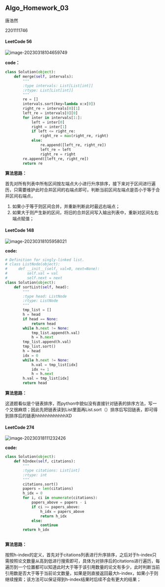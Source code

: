 ## AIgo_Homework_03

唐浩然 

2201111746



#### LeetCode 56

![image-20230318104659749](C:\Users\Tinker\AppData\Roaming\Typora\typora-user-images\image-20230318104659749.png)

**code：**

```python
class Solution(object):
    def merge(self, intervals):
        """
        :type intervals: List[List[int]]
        :rtype: List[List[int]]
        """
        re = []
        intervals.sort(key=lambda x:x[0])
        right_re = intervals[0][1]
        left_re = intervals[0][0]
        for inter in intervals[1:]:
            left = inter[0]
            right = inter[1]
            if left <= right_re:
                right_re = max(right_re, right)
            else:
                re.append([left_re, right_re])
                left_re = left
                right_re = right
        re.append([left_re, right_re])
        return re
```

**算法思路：**

首先对所有列表中所有区间按左端点大小进行升序排序，接下来对于区间进行遍历，只需要维护此时合并区间的右端点即可，判断当前区间左端点是否小于等于合并区间右端点，

1. 如果小于等于则区间合并，并重新判断此时最远右端点；
2. 如果大于则产生新的区间，将旧的合并区间写入输出列表中，重新对区间左右端点赋值；

#### LeetCode 148

![image-20230318105958021](C:\Users\Tinker\AppData\Roaming\Typora\typora-user-images\image-20230318105958021.png)

**code:**

```python
# Definition for singly-linked list.
# class ListNode(object):
#     def __init__(self, val=0, next=None):
#         self.val = val
#         self.next = next
class Solution(object):
    def sortList(self, head):
        """
        :type head: ListNode
        :rtype: ListNode
        """
        tmp_list = []
        h = head
        if head == None:
            return head
        while h.next != None:
            tmp_list.append(h.val)
            h = h.next
        tmp_list.append(h.val)
        tmp_list.sort()
        h = head
        idx = 0
        while h.next != None:
            h.val = tmp_list[idx]
            idx += 1
            h = h.next
        h.val = tmp_list[idx]
        return head
```

**算法思路：**

这道题看似是个链表排序，而python中貌似没有直接针对链表的排序方法，写一个又很麻烦；因此先把链表读到List里面再List.sort（）排序后写回链表，即可得到排序后的链表hhhhhhhhhhhhXD

#### LeetCode 274

![image-20230318111232426](C:\Users\Tinker\AppData\Roaming\Typora\typora-user-images\image-20230318111232426.png)

**code:**

```python
class Solution(object):
    def hIndex(self, citations):
        """
        :type citations: List[int]
        :rtype: int
        """
        citations.sort()
        papers = len(citations)
        h_idx = 0
        for i, ci in enumerate(citations):
            papers_above = papers - i
            if ci >= papers_above:
                h_idx = papers_above
                return h_idx
            else:
                continue
        return h_idx
            
```

**算法思路：**

按照h-index的定义，首先对于citations列表进行升序排序，之后对于h-index只需按照论文数量从高到低进行搜索即可，具体为对排序后的citations进行遍历，每遍历到一个位置都可以知道此时大于等于该引用数量的论文有多少，此时判断当前引用数是否大于等于当前论文数量，如果是则直接返回最大h-index，如果小于则继续搜索；该方法可以保证得到h-index结果时后续不会有更大的结果；


